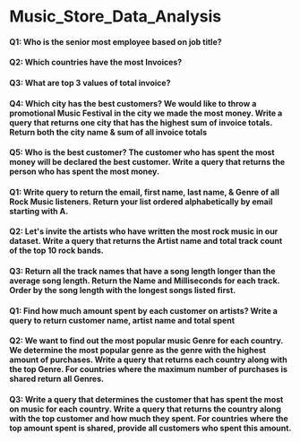 # Music_Store_Data_Analysis

#### Q1: Who is the senior most employee based on job title?
#### Q2: Which countries have the most Invoices?
#### Q3: What are top 3 values of total invoice? 
#### Q4: Which city has the best customers? We would like to throw a promotional Music Festival in the city we made the most money. Write a query that returns one city that has the highest sum of invoice totals. Return both the city name & sum of all invoice totals
#### Q5: Who is the best customer? The customer who has spent the most money will be declared the best customer. Write a query that returns the person who has spent the most money.
#### Q1: Write query to return the email, first name, last name, & Genre of all Rock Music listeners. Return your list ordered alphabetically by email starting with A.
#### Q2: Let's invite the artists who have written the most rock music in our dataset. Write a query that returns the Artist name and total track count of the top 10 rock bands.
#### Q3: Return all the track names that have a song length longer than the average song length. Return the Name and Milliseconds for each track. Order by the song length with the longest songs listed first.
#### Q1: Find how much amount spent by each customer on artists? Write a query to return customer name, artist name and total spent
#### Q2: We want to find out the most popular music Genre for each country. We determine the most popular genre as the genre with the highest amount of purchases. Write a query that returns each country along with the top Genre. For countries where the maximum number of purchases is shared return all Genres.
#### Q3: Write a query that determines the customer that has spent the most on music for each country. Write a query that returns the country along with the top customer and how much they spent. For countries where the top amount spent is shared, provide all customers who spent this amount.
